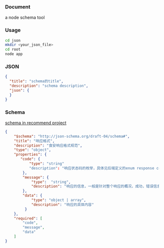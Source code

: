 ### Document
a node schema tool

### Usage
```bash
cd json 
mkdir <your_json_file>
cd root
node app
```

### JSON
```json
{
  "title": "schema的title",
  "description": "schema description",
  "json": {
  }
}
```

### Schema
[schema in recommend project](http://confluence.miningyum.com/pages/viewpage.action?pageId=2392422)
```json
{
    "$schema": "http://json-schema.org/draft-04/schema#",
    "title": "响应格式",
    "description": "食安响应格式规范",
    "type": "object",
    "properties": {
       "code": {
           "type": "string"
           "description": "响应状态码的枚举，具体见后端定义的enum response code"
        },
        "message": {
            "type":  "string",
            "description": "响应的信息，一般是针对整个响应的概况，成功，错误信息等"
        },
        "data": {
            "type": "object | array",
            "description": "响应的具体内容"
         }
    },
    "required": [
        "code",
        "message",
        "data"
    ]
}
```